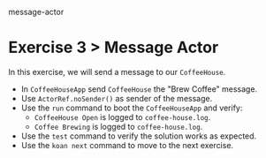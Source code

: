 message-actor

# Exercise 3 > Message Actor

In this exercise, we will send a message to our `CoffeeHouse`.

- In `CoffeeHouseApp` send `CoffeeHouse` the "Brew Coffee" message.
- Use `ActorRef.noSender()` as sender of the message.
- Use the `run` command to boot the `CoffeeHouseApp` and verify:
    - `CoffeeHouse Open` is logged to `coffee-house.log`.
    - `Coffee Brewing` is logged to `coffee-house.log`.
- Use the `test` command to verify the solution works as expected.
- Use the `koan next` command to move to the next exercise.
